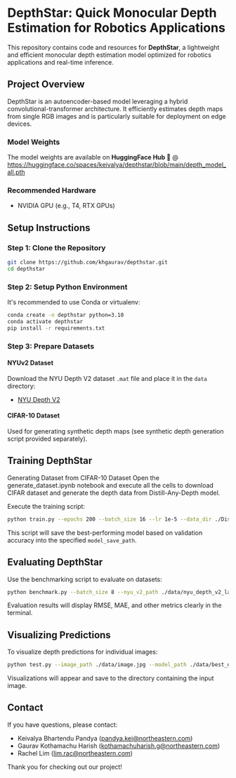 # DepthStar: Quick Monocular Depth Estimation for Robotics Applications

This repository contains code and resources for **DepthStar**, a lightweight and efficient monocular depth estimation model optimized for robotics applications and real-time inference.

## Project Overview

DepthStar is an autoencoder-based model leveraging a hybrid convolutional-transformer architecture. It efficiently estimates depth maps from single RGB images and is particularly suitable for deployment on edge devices.

### Model Weights

The model weights are available on **HuggingFace Hub 🤗** @ https://huggingface.co/spaces/keivalya/depthstar/blob/main/depth_model_all.pth

### Recommended Hardware
- NVIDIA GPU (e.g., T4, RTX GPUs)

## Setup Instructions

### Step 1: Clone the Repository
```bash
git clone https://github.com/khgaurav/depthstar.git
cd depthstar
```

### Step 2: Setup Python Environment
It's recommended to use Conda or virtualenv:

```bash
conda create -n depthstar python=3.10
conda activate depthstar
pip install -r requirements.txt
```

### Step 3: Prepare Datasets

#### NYUv2 Dataset
Download the NYU Depth V2 dataset `.mat` file and place it in the `data` directory:
- [NYU Depth V2](https://cs.nyu.edu/~silberman/datasets/nyu_depth_v2.html)

#### CIFAR-10 Dataset
Used for generating synthetic depth maps (see synthetic depth generation script provided separately).

## Training DepthStar

Generating Dataset from CIFAR-10 Dataset
Open the generate_dataset.ipynb notebook and execute all the cells to download CIFAR dataset and generate the depth data from Distill-Any-Depth model.

Execute the training script:

```bash
python train.py --epochs 200 --batch_size 16 --lr 1e-5 --data_dir ./Distill-Any-Depth --model_save_path ./data
```

This script will save the best-performing model based on validation accuracy into the specified `model_save_path`.

## Evaluating DepthStar

Use the benchmarking script to evaluate on datasets:

```bash
python benchmark.py --batch_size 8 --nyu_v2_path ./data/nyu_depth_v2_labeled.mat
```

Evaluation results will display RMSE, MAE, and other metrics clearly in the terminal.

## Visualizing Predictions

To visualize depth predictions for individual images:

```bash
python test.py --image_path ./data/image.jpg --model_path ./data/best_depth_model.pth
```

Visualizations will appear and save to the directory containing the input image.


## Contact
If you have questions, please contact:
- Keivalya Bhartendu Pandya (pandya.kei@northeastern.com)
- Gaurav Kothamachu Harish (kothamachuharish.g@northeastern.com)
- Rachel Lim (lim.rac@northeastern.com)

Thank you for checking out our project!

